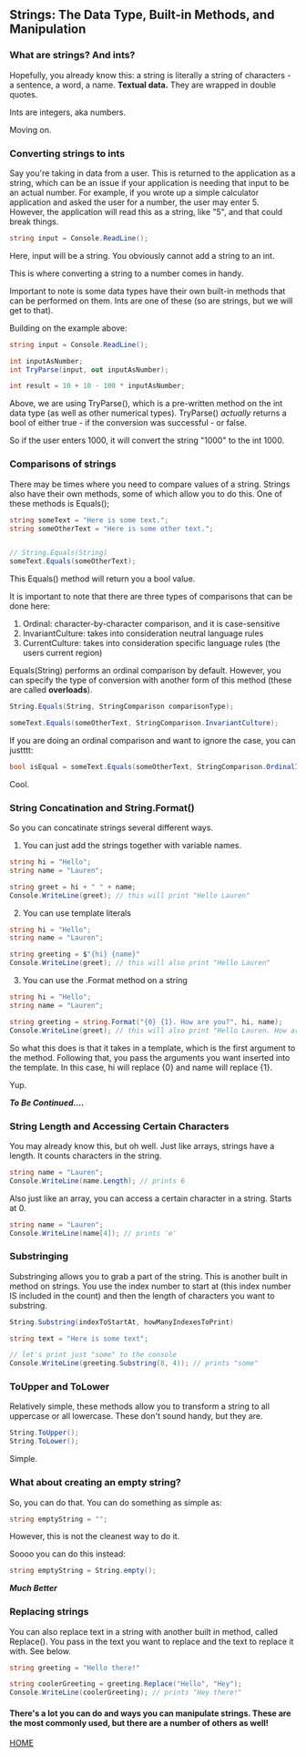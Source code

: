 ## Strings: The Data Type, Built-in Methods, and Manipulation

### What are strings? And ints?

Hopefully, you already know this: a string is literally a string of characters - a sentence, a word, a name. **Textual data.** They are wrapped in double quotes.

Ints are integers, aka numbers.

Moving on.

### Converting strings to ints

Say you're taking in data from a user. This is returned to the application as a string, which can be an issue if your application is needing that input to be an actual number. For example, if you wrote up a simple calculator application and asked the user for a number, the user may enter 5. However, the application will read this as a string, like "5", and that could break things.

```csharp
string input = Console.ReadLine();


```

Here, input will be a string. You obviously cannot add a string to an int.

This is where converting a string to a number comes in handy.

Important to note is some data types have their own built-in methods that can be performed on them. Ints are one of these (so are strings, but we will get to that).

Building on the example above:

```csharp
string input = Console.ReadLine();

int inputAsNumber;
int TryParse(input, out inputAsNumber);

int result = 10 + 10 - 100 * inputAsNumber;
```

Above, we are using TryParse(), which is a pre-written method on the int data type (as well as other numerical types). TryParse() _actually_ returns a bool of either true - if the conversion was successful - or false.

So if the user enters 1000, it will convert the string "1000" to the int 1000.

### Comparisons of strings

There may be times where you need to compare values of a string. Strings also have their own methods, some of which allow you to do this. One of these methods is Equals();

```csharp
string someText = "Here is some text.";
string someOtherText = "Here is some other text.";


// String.Equals(String)
someText.Equals(someOtherText);
```

This Equals() method will return you a bool value.

It is important to note that there are three types of comparisons that can be done here:

1. Ordinal: character-by-character comparison, and it is case-sensitive
2. InvariantCulture: takes into consideration neutral language rules
3. CurrentCulture: takes into consideration specific language rules (the users current region)

Equals(String) performs an ordinal comparison by default. However, you can specify the type of conversion with another form of this method (these are called **overloads**).

```csharp
String.Equals(String, StringComparison comparisonType);

someText.Equals(someOtherText, StringComparison.InvariantCulture);
```

If you are doing an ordinal comparison and want to ignore the case, you can justttt:

```csharp
bool isEqual = someText.Equals(someOtherText, StringComparison.OrdinalIgnoreCase);
```

Cool.

### String Concatination and String.Format()

So you can concatinate strings several different ways.

1. You can just add the strings together with variable names.

```csharp
string hi = "Hello";
string name = "Lauren";

string greet = hi + " " + name;
Console.WriteLine(greet); // this will print "Hello Lauren"
```

2. You can use template literals

```csharp
string hi = "Hello";
string name = "Lauren";

string greeting = $"{hi} {name}"
Console.WriteLine(greet); // this will also print "Hello Lauren"
```

3. You can use the .Format method on a string

```csharp
string hi = "Hello";
string name = "Lauren";

string greeting = string.Format("{0} {1}. How are you?", hi, name);
Console.WriteLine(greet); // this will also print "Hello Lauren. How are you?"
```

So what this does is that it takes in a template, which is the first argument to the method. Following that, you pass the arguments you want inserted into the template. In this case, hi will replace {0} and name will replace {1}.

Yup.

**_To Be Continued...._**

### String Length and Accessing Certain Characters

You may already know this, but oh well. Just like arrays, strings have a length. It counts characters in the string.

```csharp
string name = "Lauren";
Console.WriteLine(name.Length); // prints 6
```

Also just like an array, you can access a certain character in a string. Starts at 0.
```csharp
string name = "Lauren";
Console.WriteLine(name[4]); // prints 'e'
```

### Substringing

Substringing allows you to grab a part of the string. This is another built in method on strings. You use the index number to start at (this index number IS included in the count) and then the length of characters you want to substring.
```csharp
String.Substring(indexToStartAt, howManyIndexesToPrint)
```

```csharp
string text = "Here is some text";

// let's print just "some" to the console
Console.WriteLine(greeting.Substring(8, 4)); // prints "some"
```

### ToUpper and ToLower

Relatively simple, these methods allow you to transform a string to all uppercase or all lowercase. These don't sound handy, but they are.

```csharp
String.ToUpper();
String.ToLower();
```

Simple.

### What about creating an empty string?

So, you can do that. You can do something as simple as:
```csharp
string emptyString = "";
```

However, this is not the cleanest way to do it.

Soooo you can do this instead:
```csharp
string emptyString = String.empty();
```

_**Much Better**_

### Replacing strings

You can also replace text in a string with another built in method, called Replace(). You pass in the text you want to replace and the text to replace it with. See below.

```csharp
string greeting = "Hello there!"

string coolerGreeting = greeting.Replace("Hello", "Hey");
Console.WriteLine(coolerGreeting); // prints "Hey there!"
```

#### There's a lot you can do and ways you can manipulate strings. These are the most commonly used, but there are a number of others as well! 

[HOME](../master)
